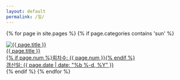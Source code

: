 ```yaml
---
layout: default
permalink: /일/
---
```

<script>
	window.onload=function(){document.getElementById("msun").className="ctd"};
</script>
{% for page in site.pages %}
{% if page.categories contains 'sun' %}
<div class="img">
<a href="{{ page.url | prepend: site.baseurl }}">
<img src="{{ page.img }}" alt="{{ page.title }}">
<div id="img_text">{{ page.title }}
<div class="img_text">{% if page.num %}회차수: {{ page.num }}{% endif %}</div>
<div class="img_text">갱신일: {{ page.date | date: "%b %-d, %Y" }}</div></div>
</div></a>
</div>
{% endif %}
{% endfor %}